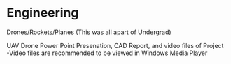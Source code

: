 # Engineering
Drones/Rockets/Planes (This was all apart of Undergrad)

UAV Drone Power Point Presenation, CAD Report, and video files of Project  
  -Video files are recommended to be viewed in Windows Media Player 
  
  

